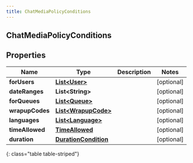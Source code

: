 ```yaml
---
title: ChatMediaPolicyConditions
---
```


## ChatMediaPolicyConditions

## Properties

| Name            | Type                                                               | Description | Notes      |
| --------------- | ------------------------------------------------------------------ | ----------- | ---------- |
| **forUsers**    | <!----><!---->[**List&lt;User&gt;**](User.md)<!---->               |             | [optional] |
| **dateRanges**  | <!----><!---->**List&lt;String&gt;**<!---->                        |             | [optional] |
| **forQueues**   | <!----><!---->[**List&lt;Queue&gt;**](Queue.md)<!---->             |             | [optional] |
| **wrapupCodes** | <!----><!---->[**List&lt;WrapupCode&gt;**](WrapupCode.md)<!---->   |             | [optional] |
| **languages**   | <!----><!---->[**List&lt;Language&gt;**](Language.md)<!---->       |             | [optional] |
| **timeAllowed** | <!----><!---->[**TimeAllowed**](TimeAllowed.md)<!---->             |             | [optional] |
| **duration**    | <!----><!---->[**DurationCondition**](DurationCondition.md)<!----> |             | [optional] |

{: class="table table-striped"}
